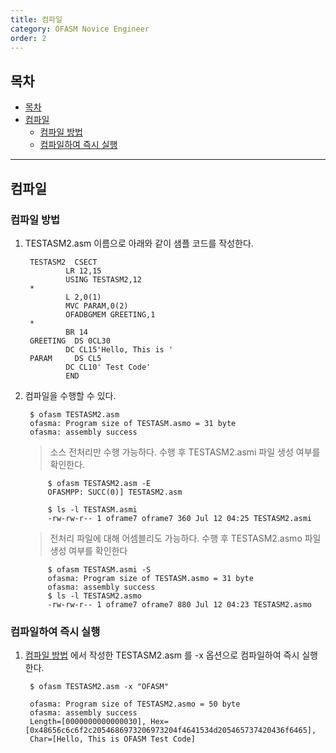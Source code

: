```yaml
---
title: 컴파일
category: OFASM Novice Engineer
order: 2
---
```


## 목차 
- [목차](#목차)
- [컴파일](#컴파일)
  - [컴파일 방법](#컴파일-방법)
  - [컴파일하여 즉시 실행](#컴파일하여-즉시-실행)

---

## 컴파일

### 컴파일 방법

1. TESTASM2.asm 이름으로 아래와 같이 샘플 코드를 작성한다.

        TESTASM2  CSECT
                LR 12,15
                USING TESTASM2,12
        *
                L 2,0(1)
                MVC PARAM,0(2)
                OFADBGMEM GREETING,1
        *
                BR 14
        GREETING  DS 0CL30
                DC CL15'Hello, This is '
        PARAM     DS CL5
                DC CL10' Test Code'
                END

2. 컴파일을 수행할 수 있다.

        $ ofasm TESTASM2.asm
        ofasma: Program size of TESTASM.asmo = 31 byte
        ofasma: assembly success


    > 소스 전처리만 수행 가능하다. 수행 후 TESTASM2.asmi 파일 생성 여부를 확인한다.

            $ ofasm TESTASM2.asm -E 
            OFASMPP: SUCC(0)] TESTASM2.asm 
            
            $ ls -l TESTASM.asmi 
            -rw-rw-r-- 1 oframe7 oframe7 360 Jul 12 04:25 TESTASM2.asmi
    

    > 전처리 파일에 대해 어셈블리도 가능하다. 수행 후 TESTASM2.asmo 파일 생성 여부를 확인한다 
        
            $ ofasm TESTASM.asmi -S 
            ofasma: Program size of TESTASM.asmo = 31 byte 
            ofasma: assembly success 
            $ ls -l TESTASM2.asmo 
            -rw-rw-r-- 1 oframe7 oframe7 880 Jul 12 04:23 TESTASM2.asmo

### 컴파일하여 즉시 실행

1. [컴파일 방법](#컴파일-방법) 에서 작성한 TESTASM2.asm 를 -x 옵션으로 컴파일하여 즉시 실행한다.

        $ ofasm TESTASM2.asm -x "OFASM"

        ofasma: Program size of TESTASM2.asmo = 50 byte
        ofasma: assembly success
        Length=[0000000000000030], Hex=[0x48656c6c6f2c2054686973206973204f4641534d205465737420436f6465],
        Char=[Hello, This is OFASM Test Code]
